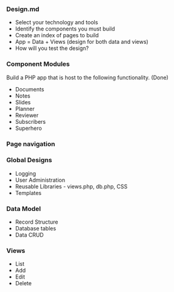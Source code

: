 ### Design.md
* Select your technology and tools
* Identify the components you must build
* Create an index of pages to build
* App = Data + Views (design for both data and views)
* How will you test the design?


### Component Modules

Build a PHP app that is host to the following functionality. (Done)

* Documents
* Notes
* Slides
* Planner
* Reviewer
* Subscribers
* Superhero


### Page navigation

### Global Designs
* Logging
* User Administration
* Reusable Libraries - views.php, db.php, CSS
* Templates


### Data Model
* Record Structure
* Database tables
* Data CRUD


### Views
* List
* Add
* Edit
* Delete


